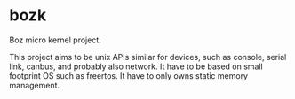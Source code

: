 # bozk
Boz micro kernel project.

This project aims to be unix APIs similar for devices, such as console, serial link, canbus, and probably also network.
It have to be based on small footprint OS such as freertos.
It have to only owns static memory management.
